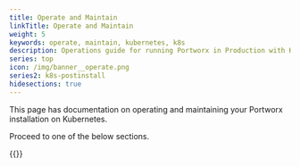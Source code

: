 ```yaml
---
title: Operate and Maintain
linkTitle: Operate and Maintain
weight: 5
keywords: operate, maintain, kubernetes, k8s
description: Operations guide for running Portworx in Production with Kubernetes
series: top
icon: /img/banner__operate.png
series2: k8s-postinstall
hidesections: true
---
```


This page has documentation on operating and maintaining your Portworx installation on Kubernetes.

Proceed to one of the below sections.

{{<homelist series="k8s-op-maintain">}}
